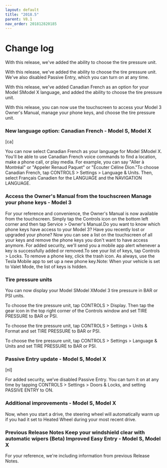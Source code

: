 ```yaml
---
layout: default
title: "2018.5"
parent: V8.1
nav_order: 201812820185
---
```


# Change log

With this release, we've added the ability to choose the tire pressure unit.


With this release, we've added the ability to choose the tire pressure unit. We've also disabled Passive Entry, which you can turn on at any time.


With this release, we've added Canadian French as an option for your Model SModel X language, and added the ability to choose the tire pressure unit.


With this release, you can now use the touchscreen to access your Model 3 Owner's Manual, manage your phone keys, and choose the tire pressure unit.


### New language option: Canadian French  - Model S, Model X
[ca]

You can now select Canadian French as your language for Model SModel X. You'll be able to use Canadian French voice commands to find a location, make a phone call, or play media. For example, you can say "Aller à Montréal" or "Appeler Renaud Paquet" or "Écouter Céline Dion."To choose Canadian French, tap CONTROLS > Settings > Language & Units. Then, select Français Canadien for the LANGUAGE and the NAVIGATION LANGUAGE.

### Access the Owner's Manual from the touchscreen Manage your phone keys  - Model 3

For your reference and convenience, the Owner's Manual is now available from the touchscreen. Simply tap the Controls icon on the bottom left corner and then tap Service > Owner's Manual.Do you want to know which phone keys have access to your Model 3? Have you recently lost or upgraded your phone? Now you can see a list on the touchscreen of all your keys and remove the phone keys you don't want to have access anymore. For added security, we'll send you a mobile app alert whenever a key is successfully added or removed.To see your list of keys, tap Controls > Locks. To remove a phone key, click the trash icon. As always, use the Tesla Mobile app to set up a new phone key.Note: When your vehicle is set to Valet Mode, the list of keys is hidden.

### Tire pressure units 



You can now display your Model SModel XModel 3 tire pressure in BAR or PSI units.


To choose the tire pressure unit, tap CONTROLS > Display. Then tap the gear icon in the top right corner of the Controls window and set TIRE PRESSURE to BAR or PSI.


To choose the tire pressure unit, tap CONTROLS > Settings > Units & Format and set TIRE PRESSURE to BAR or PSI.


To choose the tire pressure unit, tap CONTROLS > Settings > Language & Units and set TIRE PRESSURE to BAR or PSI.


### Passive Entry update  - Model S, Model X
[nl]

For added security, we’ve disabled Passive Entry. You can turn it on at any time by tapping CONTROLS > Settings > Doors & Locks, and setting PASSIVE ENTRY to ON.

### Additional improvements  - Model S, Model X

Now, when you start a drive, the steering wheel will automatically warm up if you had it set to Heated Wheel during your most recent drive.

### Previous Release Notes Keep your windshield clear with automatic wipers (Beta) Improved Easy Entry  - Model S, Model X

For your reference, we're including information from previous Release Notes.